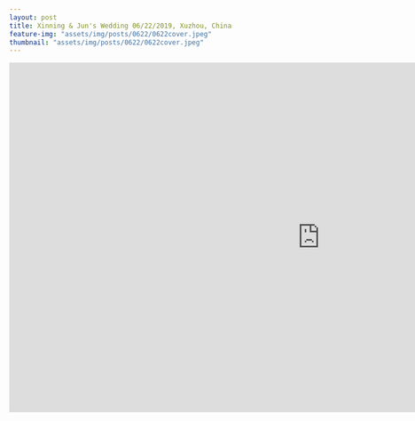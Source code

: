 ```yaml
---
layout: post
title: Xinning & Jun's Wedding 06/22/2019, Xuzhou, China
feature-img: "assets/img/posts/0622/0622cover.jpeg"
thumbnail: "assets/img/posts/0622/0622cover.jpeg"
---
```



<iframe width="1120" height="630" src="https://www.youtube.com/embed/LKPVcTRz-OA" frameborder="0" allow="autoplay; encrypted-media" allowfullscreen></iframe>